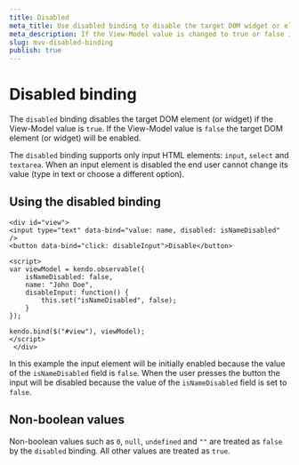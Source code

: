 ```yaml
---
title: Disabled
meta_title: Use disabled binding to disable the target DOM widget or element in Kendo UI MVVM
meta_description: If the View-Model value is changed to true or false in Kendo UI MVVM, the disabled binding disables the target DOM widget or it is enabled.
slug: mvv-disabled-binding
publish: true
---
```


# Disabled binding

The `disabled` binding disables the target DOM element (or widget) if the View-Model value is `true`.
If the View-Model value is `false` the target DOM element (or widget) will be enabled.

The `disabled` binding supports only input HTML elements: `input`, `select` and `textarea`.
When an input element is disabled the end user cannot change its value (type in text or choose a different option).

## Using the disabled binding

    <div id="view">
    <input type="text" data-bind="value: name, disabled: isNameDisabled" />
    <button data-bind="click: disableInput">Disable</button>

    <script>
    var viewModel = kendo.observable({
        isNameDisabled: false,
        name: "John Doe",
        disableInput: function() {
            this.set("isNameDisabled", false);
        }
    });

    kendo.bind($("#view"), viewModel);
    </script>
     </div>

In this example the input element will be initially enabled because the value of the `isNameDisabled` field
is `false`. When the user presses the button the input will be disabled because the value of the `isNameDisabled`
field is set to `false`.

## Non-boolean values

Non-boolean values such as `0`, `null`, `undefined` and `""` are treated as `false`
by the `disabled` binding. All other values are treated as `true`.
 
